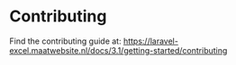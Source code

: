 # Contributing

Find the contributing guide at: https://laravel-excel.maatwebsite.nl/docs/3.1/getting-started/contributing
